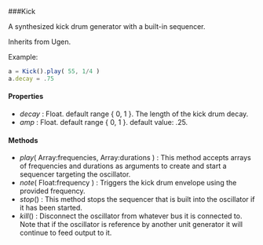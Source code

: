 ###Kick

A synthesized kick drum generator with a built-in sequencer.

Inherits from Ugen.

Example:
```javascript
a = Kick().play( 55, 1/4 )  
a.decay = .75
```
#### Properties

* _decay_ : Float. default range { 0, 1 }. The length of the kick drum decay.
* _amp_ : Float. default range { 0, 1 }. default value: .25.

#### Methods

* _play_( Array:frequencies, Array:durations ) : This method accepts arrays of frequencies and durations as arguments to create and start a sequencer targeting the oscillator.
* _note_( Float:frequency ) : Triggers the kick drum envelope using the provided frequency.
* _stop_() : This method stops the sequencer that is built into the oscillator if it has been started.
* _kill_() : Disconnect the oscillator from whatever bus it is connected to. Note that if the oscillator is reference by another unit generator it will continue to feed output to it.
